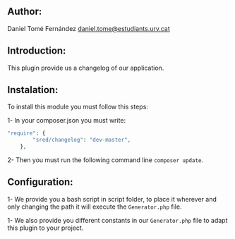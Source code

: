 Author:
-------

Daniel Tomé Fernández <daniel.tome@estudiants.urv.cat>


Introduction:
-------------

This plugin provide us a changelog of our application.

Instalation:
------------
To install this module you must follow this steps:

1- In your composer.json you must write:

```php
"require": {
        "sred/changelog": "dev-master",
    },
```

2- Then you must run the following command line `composer update`.


Configuration:
-------------

1- We provide you a bash script in script folder, to place it wherever and only changing the path it will execute
the `Generator.php` file.

1- We also provide you different constants in our `Generator.php` file to adapt this plugin to your project.